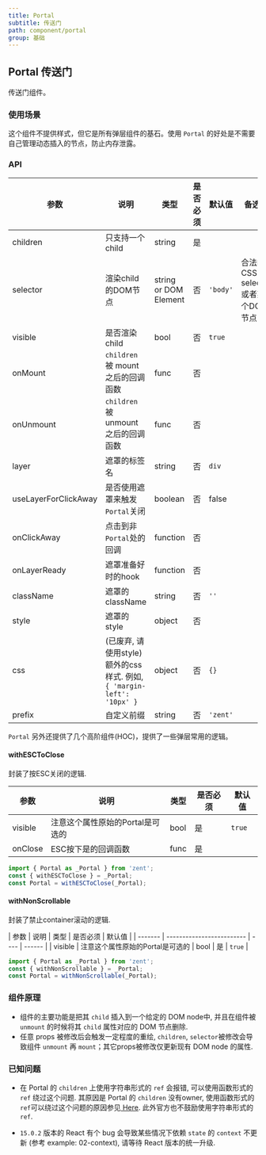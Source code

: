 ```yaml
---
title: Portal
subtitle: 传送门
path: component/portal
group: 基础
---
```


## Portal 传送门

传送门组件。

### 使用场景

这个组件不提供样式，但它是所有弹层组件的基石。使用 `Portal` 的好处是不需要自己管理动态插入的节点，防止内存泄露。

### API

| 参数        | 说明             | 类型       | 是否必须    | 默认值      | 备选值              |
| --------- | ----------------- | ---------- | ----------- | -------- | ------------------- |
| children  | 只支持一个child        | string         |  是   |     |                |
| selector  | 渲染child的DOM节点     | string or DOM Element | 否 | `'body'` | 合法的CSS selector或者某个DOM节点 |
| visible   | 是否渲染child    | bool         | 否 | `true`   |                |
| onMount   | `children` 被 mount 之后的回调函数 | func | 否 | | |
| onUnmount | `children` 被 unmount 之后的回调函数 | func | 否 | | |
| layer | 遮罩的标签名 | string | 否 | `div` | |
| useLayerForClickAway | 是否使用遮罩来触发`Portal`关闭 | boolean | 否 | false | |
| onClickAway | 点击到非`Portal`处的回调 | function | 否 | | |
| onLayerReady | 遮罩准备好时的hook | function | 否 | | |
| className | 遮罩的className      | string | 否 | `''`     |         |
| style | 遮罩的style | object | 否 | | |
| css      | (已废弃, 请使用style)额外的css样式. 例如, `{ 'margin-left': '10px' }` | object  | 否 | `{}`     |     |
| prefix    | 自定义前缀        | string       | 否 | `'zent'` |     |

`Portal` 另外还提供了几个高阶组件(HOC)，提供了一些弹层常用的逻辑。

#### withESCToClose

封装了按ESC关闭的逻辑.

| 参数      | 说明                        | 类型   | 是否必须 | 默认值    |
| ------- | ------------------------- | ---- | ------ | ---- |
| visible | 注意这个属性原始的Portal是可选的 | bool | 是 | `true` |
| onClose | ESC按下是的回调函数         | func |  是 |   |   |

```jsx
import { Portal as _Portal } from 'zent';
const { withESCToClose } = _Portal;
const Portal = withESCToClose(_Portal);
```

#### withNonScrollable

封装了禁止container滚动的逻辑.

| 参数      | 说明                        | 类型   | 是否必须 | 默认值    |
| ------- | ------------------------- | ---- | ------ |
| visible | 注意这个属性原始的Portal是可选的 | bool | 是 | `true` |

```jsx
import { Portal as _Portal } from 'zent';
const { withNonScrollable } = _Portal;
const Portal = withNonScrollable(_Portal);
```

### 组件原理

- 组件的主要功能是把其 `child` 插入到一个给定的 DOM node中, 并且在组件被 `unmount` 的时候将其 `child` 属性对应的 DOM 节点删除.
- 任意 props 被修改后会触发一定程度的重绘, `children`, `selector`被修改会导致组件 `unmount` 再 `mount`；其它props被修改仅更新现有 DOM node 的属性.

### 已知问题

-  在 Portal 的 `children` 上使用字符串形式的 `ref` 会报错, 可以使用函数形式的 `ref` 绕过这个问题. 其原因是 Portal 的 `children` 没有owner, 使用函数形式的`ref`可以绕过这个问题的原因参见[ Here](https://github.com/facebook/react/blob/v15.0.2/src/renderers/shared/reconciler/ReactRef.js#L18). 此外官方也不鼓励使用字符串形式的 `ref`.

-  `15.0.2` 版本的 React 有个 bug 会导致某些情况下依赖 `state` 的 `context` 不更新 (参考 example: 02-context), 请等待 React 版本的统一升级.

